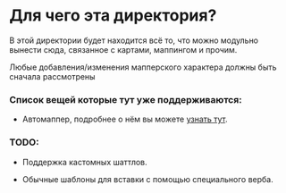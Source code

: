 # Для чего эта директория?

В этой директории будет находится всё то, что можно модульно вынести сюда, связанное с картами, маппингом и прочим.

Любые добавления/изменения мапперского характера должны быть сначала рассмотрены

### Список вещей которые тут уже поддерживаются:

- Автомаппер, подробнее о нём вы можете [узнать тут](automapper\README_AUTOMAPPER.md).

### TODO:

- Поддержка кастомных шаттлов.

- Обычные шаблоны для вставки с помощью специального верба.
